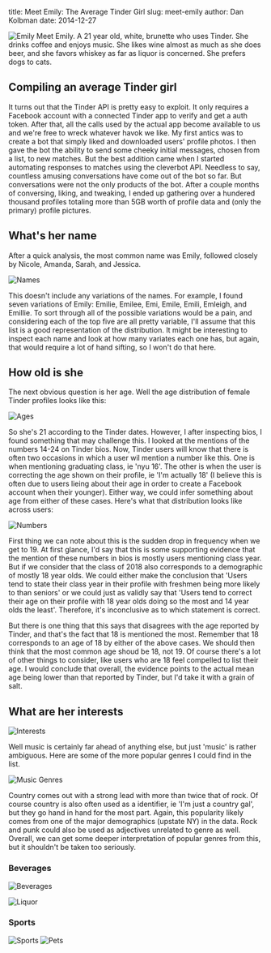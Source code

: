 title: Meet Emily: The Average Tinder Girl
slug: meet-emily
author: Dan Kolbman
date: 2014-12-27


![Emily]({attach}trans_avg.png)
Meet Emily. A 21 year old, white, brunette who uses Tinder. She drinks coffee and
enjoys music. She likes wine almost as much as she does beer, and she favors
whiskey as far as liquor is concerned. She prefers dogs to cats.

## Compiling an average Tinder girl

It turns out that the Tinder API is pretty easy to exploit. It only requires a 
Facebook account with a connected Tinder app to verify and get a auth token. 
After that, all the calls used by the actual app become available to us and we're
free to wreck whatever havok we like. My first antics was to create a bot that 
simply liked and downloaded users' profile photos. I then gave the bot the ability
to send some cheeky initial messages, chosen from a list, to new matches. But 
the best addition came when I started automating responses to matches using 
the cleverbot API. Needless to say, countless amusing conversations have come
out of the bot so far. But conversations were not the only products of the bot.
After a couple months of conversing, liking, and tweaking, I ended up gathering 
over a hundered thousand profiles totaling more than 5GB worth of profile data
and (only the primary) profile pictures. 

## What's her name

After a quick analysis, the most common name was Emily, followed closely by 
Nicole, Amanda, Sarah, and Jessica.

![Names]({attach}names.png)

This doesn't include any variations of the names. For example, I found seven 
variations of Emily: Emilie, Emilee, Emi, Emile, Emili, Emleigh, and Emillie.
To sort through all of the possible variations would be a pain, and considering 
each of the top five are all pretty variable, I'll assume that this list is 
a good representation of the distribution. It might be interesting to inspect 
each name and look at how many variates each one has, but again, that would 
require a lot of hand sifting, so I won't do that here.

## How old is she

The next obvious question is her age. Well the age distribution of female Tinder
profiles looks like this:

![Ages]({attach}ages.png)

So she's 21 according to the Tinder dates. However, I after inspecting bios, I 
found something that may challenge this. I looked at the mentions of the numbers
14-24 on Tinder bios. Now, Tinder users will know that there is often two
occasions in which a user wil mention a number like this. One is when mentioning
graduating class, ie 'nyu 16'. The other is when the user is correcting the age
shown on their profile, ie 'I'm actually 18' (I believe this is often due to users 
lieing about their age in order to create a Facebook account when their younger).
Either way, we could infer something about age from either of these cases. 
Here's what that distribution looks like across users:

![Numbers]({attach}numbers.png)

First thing we can note about this is the sudden drop in frequency when we get 
to 19. At first glance, I'd say that this is some supporting evidence that the
mention of these numbers in bios is mostly users mentioning class year. But if 
we consider that the class of 2018 also corresponds to a demographic of mostly 
18 year olds. We could either make the conclusion that 'Users tend to state their
class year in their profile with freshmen being more likely to than seniors' or
we could just as validly say that 'Users tend to correct their age on their profile
with 18 year olds doing so the most and 14 year olds the least'. Therefore, it's
inconclusive as to which statement is correct.

But there is one thing that this says that disagrees with the age reported by 
Tinder, and that's the fact that 18 is mentioned the most. Remember that 18 
corresponds to an age of 18 by either of the above cases. We should then think 
that the most common age shoud be 18, not 19. Of course there's a lot of other 
things to consider, like users who are 18 feel compelled to list their age. 
I would conclude that overall, the evidence points to the actual mean age being
lower than that reported by Tinder, but I'd take it with a grain of salt.

## What are her interests

![Interests]({attach}interests.png)

Well music is certainly far ahead of anything else, but just 'music' is rather
ambiguous. Here are some of the more popular genres I could find in the list.

![Music Genres]({attach}genres.png)

Country comes out with a strong lead with more than twice that of rock. Of course
country is also often used as a identifier, ie 'I'm just a country gal', but they
go hand in hand for the most part. Again, this popularity likely comes from one 
of the major demographics (upstate NY) in the data. Rock and punk could also be
used as adjectives unrelated to genre as well. Overall, we can get some deeper 
interpretation of popular genres from this, but it shouldn't be taken too seriously.

### Beverages
![Beverages]({attach}beverages.png)


![Liquor]({attach}liquor.png)

### Sports 
![Sports]({attach}sports.png)
![Pets]({attach}pets.png)
